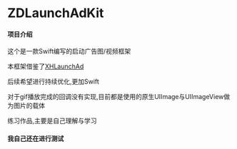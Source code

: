 # ZDLaunchAdKit

#### 项目介绍
这个是一款Swift编写的启动广告图/视频框架

本框架借鉴了[XHLaunchAd](https://github.com/CoderZhuXH/XHLaunchAd)

后续希望进行持续优化,更加Swift

对于gif播放完成的回调没有实现,目前都是使用的原生UIImage与UIImageView做为图片的载体

练习作品,主要是自己理解与学习

#### 我自己还在进行测试


  

